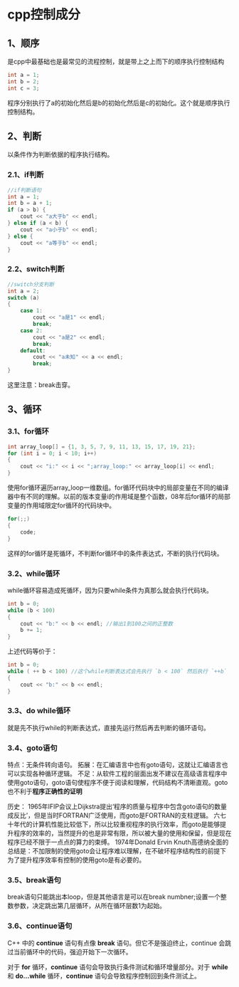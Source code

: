 # cpp控制成分
## 1、顺序
是cpp中最基础也是最常见的流程控制，就是带上之上而下的顺序执行控制结构

```c++
int a = 1;
int b = 2;
int c = 3;
```

程序分别执行了a的初始化然后是b的初始化然后是c的初始化。这个就是顺序执行控制结构。


## 2、判断
以条件作为判断依据的程序执行结构。

### 2.1、if判断

```c++
//if判断语句
int a = 1;
int b = a + 1;
if (a > b) {
	cout << "a大于b" << endl;
} else if (a < b) {
	cout << "a小于b" << endl;
} else {
	cout << "a等于b" << endl;
}
```

### 2.2、switch判断

```c++
//switch分支判断
int a = 2;
switch (a)
{
    case 1:
        cout << "a是1" << endl;
        break;
    case 2:
        cout << "a是2" << endl;
        break;
    default:
        cout << "a未知" << a << endl;
        break;
}
```

这里注意：break击穿。

## 3、循环
### 3.1、for循环

```c++
int array_loop[] = {1, 3, 5, 7, 9, 11, 13, 15, 17, 19, 21};
for (int i = 0; i < 10; i++)
{
	cout << "i:" << i << ";array_loop:" << array_loop[i] << endl;
}
```
使用for循环遍历array_loop一维数组。for循环代码块中的局部变量在不同的编译器中有不同的理解。以前的版本变量i的作用域是整个函数，08年后for循环的局部变量的作用域限定for循环的代码块中。


```c++
for(;;)
{
	code;
}
```
这样的for循环是死循环，不判断for循环中的条件表达式，不断的执行代码块。

### 3.2、while循环
while循环容易造成死循环，因为只要while条件为真那么就会执行代码块。

```c++
int b = 0;
while (b < 100)
{
	cout << "b:" << b << endl; //输出1到100之间的正整数
	b += 1;
}

```

上述代码等价于：

```c++
int b = 0;
while ( ++ b < 100) //这个while判断表达式会先执行 `b < 100` 然后执行 `++b`
{
    cout << "b:" << b << endl;
}
```


### 3.3、do while循环
就是先不执行while的判断表达式，直接先运行然后再去判断的循环语句。

### 3.4、goto语句
特点：无条件转向语句。
拓展：在汇编语言中也有goto语句，这就让汇编语言也可以实现各种循环逻辑。
不足：从软件工程的层面出发不建议在高级语言程序中使用goto语句，goto语句使程序不便于阅读和理解，代码结构不清晰直观。goto也不利于**程序正确性的证明**

历史：
1965年IFIP会议上Dijkstra提出‘程序的质量与程序中包含goto语句的数量成反比’，但是当时FORTRAN广泛使用，而goto是FORTRAN的支柱逻辑。
六七十年代的计算机性能比较低下，所以比较重视程序的执行效率，而goto是能够提升程序的效率的，当然提升的也是非常有限，所以被大量的使用和保留，但是现在程序已经不限于一点点的算力的束缚。
1974年Donald Ervin Knuth高德纳全面的总结是：不加限制的使用goto会让程序难以理解，在不破坏程序结构性的前提下为了提升程序效率有控制的使用goto是有必要的。


### 3.5、break语句
break语句只能跳出本loop，但是其他语言是可以在break numbner;设置一个整数参数，决定跳出第几层循环，从所在循环层数1为起始。

### 3.6、continue语句
C++ 中的 **continue** 语句有点像 **break** 语句。但它不是强迫终止，continue 会跳过当前循环中的代码，强迫开始下一次循环。

对于 **for** 循环，**continue** 语句会导致执行条件测试和循环增量部分。对于 **while** 和 **do...while** 循环，**continue** 语句会导致程序控制回到条件测试上。

